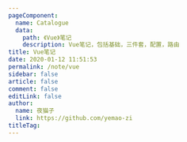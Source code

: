 ```yaml
---
pageComponent: 
  name: Catalogue
  data: 
    path: 《Vue》笔记
    description: Vue笔记，包括基础，三件套，配置，路由
title: Vue笔记
date: 2020-01-12 11:51:53
permalink: /note/vue
sidebar: false
article: false
comment: false
editLink: false
author: 
  name: 夜猫子
  link: https://github.com/yemao-zi
titleTag: 
---
```


